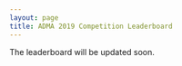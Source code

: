```yaml
---
layout: page
title: ADMA 2019 Competition Leaderboard
---
```



The leaderboard will be updated soon.
